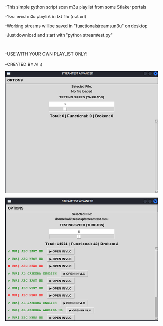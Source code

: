 -This simple python script scan m3u playlist from some Stlaker portals

-You need m3u playlist in txt file (not url)

-Working streams will be saved in "functionalstreams.m3u" on desktop

-Just download and start with "python streamtest.py"

<br>

-USE WITH YOUR OWN PLAYLIST ONLY!
<br>
<br>
-CREATED BY AI :)


![Preview](https://raw.githubusercontent.com/nonexistusername/streamtest/main/streamtest.png)

![Another Preview](https://raw.githubusercontent.com/nonexistusername/streamtest/main/streamtest2.png)

